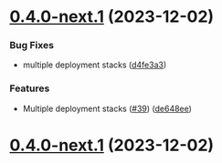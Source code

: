 # [0.4.0-next.1](https://github.com/constructions-incongrues/yazoo/compare/v0.3.2...v0.4.0-next.1) (2023-12-02)


### Bug Fixes

* multiple deployment stacks ([d4fe3a3](https://github.com/constructions-incongrues/yazoo/commit/d4fe3a3a805f262f2fd2206a0487dce25725bac1))


### Features

* Multiple deployment stacks ([#39](https://github.com/constructions-incongrues/yazoo/issues/39)) ([de648ee](https://github.com/constructions-incongrues/yazoo/commit/de648ee9d8b77ab167881149cf426c6f80b81e6a))

# [0.4.0-next.1](https://github.com/constructions-incongrues/yazoo/compare/v0.3.2...v0.4.0-next.1) (2023-12-02)
